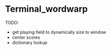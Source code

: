 # Terminal_wordwarp

TODO:
- get playing field to dynamically size to window 
- center scores
- dictionary lookup
